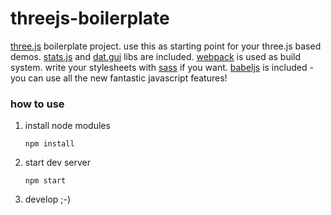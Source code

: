 threejs-boilerplate
===================

[three.js](https://github.com/mrdoob/three.js/) boilerplate project. use this as starting point for your three.js based demos. [stats.js](https://github.com/mrdoob/stats.js/) and [dat.gui](https://github.com/dataarts/dat.gui) libs are included. [webpack](http://webpack.github.io/) is used as build system. write your stylesheets with [sass](http://sass-lang.com/) if you want.
[babeljs](https://babeljs.io/) is included - you can use all the new fantastic javascript features!

### how to use

1. install node modules

   `npm install`

2. start dev server

   `npm start`

3. develop ;-)
